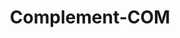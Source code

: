 ---
title: "Complement-COM"

categories: ['']

tags: ['Complement', 'COM']

arwords: 'المكمل'

arexps: []

enwords: ['Complement-COM']

enexps: []

arlexicons: 'ك'

enlexicons: 'C'

authors: ['Ruqayya Roshdy']

translators: ['']

citations: 'مقدمة في حوسبة اللغة العربية'

sources: 'مركز الملك عبدالله بن عبدالعزيز الدولي لخدمة اللغة العربية'

slug: ""
---